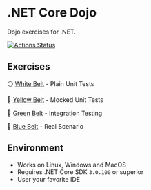 # .NET Core Dojo

Dojo exercises for .NET.

[![Actions Status](https://github.com/evandropomatti/hbsis-dojo-for-net/workflows/dotnetcore/badge.svg)](https://github.com/evandropomatti/hbsis-dojo-for-net/actions)

## Exercises

:white_circle: [White Belt](solutions/WhiteBelt) - Plain Unit Tests

:large_orange_diamond: [Yellow Belt](solutions/YellowBelt) - Mocked Unit Tests

:green_book: [Green Belt](solutions/GreenBelt) - Integration Testing

:large_blue_circle: [Blue Belt](solutions/BlueBelt) - Real Scenario

## Environment

* Works on Linux, Windows and MacOS
* Requires .NET Core SDK `3.0.100` or superior
* User your favorite IDE
